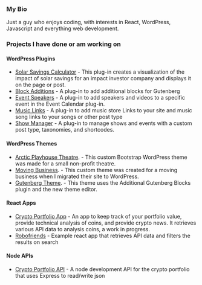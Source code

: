 ### My Bio

Just a guy who enjoys coding, with interests in React, WordPress, Javascript and everything web development.

### Projects I have done or am working on

#### WordPress Plugins

* [Solar Savings Calculator](https://github.com/pgmarco11/solar-savings) - This plug-in creates a visualization of the impact of solar savings for an impact investor company and displays it on the page or post.
* [Block Additions](https://github.com/pgmarco11/block-additions) - A plug-in to add additional blocks for Gutenberg
* [Event Speakers](https://github.com/pgmarco11/event-speakers-videos) - A plug-in to add speakers and videos to a specific event in the Event Calendar plug-in.
* [Music Links](https://github.com/pgmarco11/music-links) - A plug-in to add music store Links to your site and music song links to your songs or other post type
* [Show Manager](https://github.com/pgmarco11/show-manager) - A plug-in to manage shows and events with a custom post type, taxonomies, and shortcodes.

#### WordPress Themes
* [Arctic Playhouse Theatre](https://github.com/pgmarco11/themes/tree/master/arcticplayhouse). - This custom Bootstrap WordPress theme was made for a small non-profit theatre.
* [Moving Business](https://github.com/pgmarco11/themes/tree/master/arpingroup). - This custom theme was created for a moving business when I migrated their site to WordPress.
* [Gutenberg Theme](https://github.com/pgmarco11/themes/tree/master/udemy). - This theme uses the Additional Gutenberg Blocks plugin and the new theme editor.
  

#### React Apps

* [Crypto Portfolio App](https://github.com/pgmarco11/crypto-portoflio-app) - An app to keep track of your portfolio value, provide technical analysis of coins, and provide crypto news. It retrieves various API data to analysis coins, a work in progress.
* [Robofriends](https://github.com/pgmarco11/robofriends) - Example react app that retrieves API data and filters the results on search

#### Node APIs

* [Crypto Portfolio API](https://github.com/pgmarco11/crypto-portfolio-api) - A node development API for the crypto portfolio that uses Express to read/write json 
